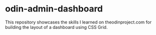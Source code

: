 # odin-admin-dashboard
This repository showcases the skills I learned on theodinproject.com for building the layout of a dashboard using CSS Grid.